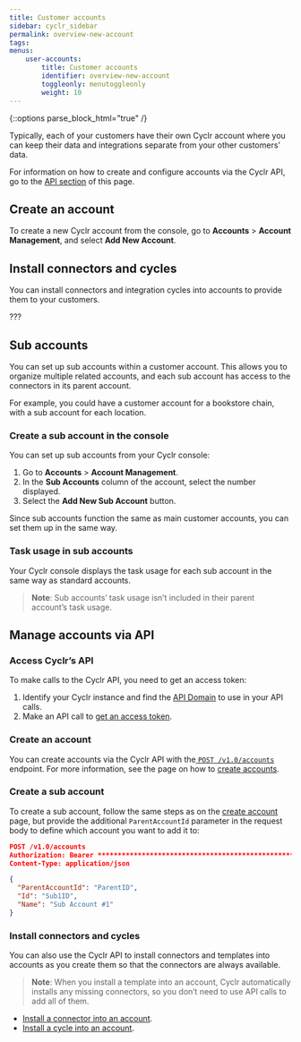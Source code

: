 ```yaml
---
title: Customer accounts
sidebar: cyclr_sidebar
permalink: overview-new-account
tags: 
menus:
    user-accounts:
        title: Customer accounts
        identifier: overview-new-account
        toggleonly: menutoggleonly
        weight: 10
---
```

{::options parse_block_html="true" /}
<section class="card">

Typically, each of your customers have their own Cyclr account where you can keep their data and integrations separate from your other customers’ data.

For information on how to create and configure accounts via the Cyclr API, go to the [API section](#manage-accounts-via-apiI) of this page.

</section>
<section class="card">

## Create an account

To create a new Cyclr account from the console, go to **Accounts** > **Account Management**, and select **Add New Account**.

</section>
<section class="card">

## Install connectors and cycles

You can install connectors and integration cycles into accounts to provide them to your customers. 

???

</section>
<section class="card">

## Sub accounts

You can set up sub accounts within a customer account. This allows you to organize multiple related accounts, and each sub account has access to the connectors in its parent account.

For example, you could have a customer account for a bookstore chain, with a sub account for each location.

### Create a sub account in the console

You can set up sub accounts from your Cyclr console:

1. Go to **Accounts** > **Account Management**.
2. In the **Sub Accounts** column of the account, select the number displayed.
3. Select the **Add New Sub Account** button.

Since sub accounts function the same as main customer accounts, you can set them up in the same way.

### Task usage in sub accounts

Your Cyclr console displays the task usage for each sub account in the same way as standard accounts. 

> **Note**: Sub accounts’ task usage isn’t included in their parent account’s task usage.

</section>
<section class="card">

## Manage accounts via API

### Access Cyclr’s API

To make calls to the Cyclr API, you need to get an access token:

1. Identify your Cyclr instance and find the [API Domain](http://cyclr-api-authentication#api-domain) to use in your API calls.
2. Make an API call to [get an access token](http://cyclr-api-authentication#access-token).

### Create an account

You can create accounts via the Cyclr API with the[ `POST /v1.0/accounts`](https://api.cyclr.com/docs/index#!/Accounts/Accounts_Create_POST) endpoint. For more information, see the page on how to [create accounts](create-account).

### Create a sub account

To create a sub account, follow the same steps as on the [create account](http://create-account) page, but provide the additional `ParentAccountId` parameter in the request body to define which account you want to add it to:

```json
POST /v1.0/accounts
Authorization: Bearer ****************************************************************
Content-Type: application/json

{
  "ParentAccountId": "ParentID",
  "Id": "Sub1ID",
  "Name": "Sub Account #1"
}
```

### Install connectors and cycles

You can also use the Cyclr API to install connectors and templates into accounts as you create them so that the connectors are always available. 

> **Note**: When you install a template into an account, Cyclr automatically installs any missing connectors, so you don’t need to use API calls to add all of them.

* [Install a connector into an account](install-connectors).
* [Install a cycle into an account](install-cycle).

</section>
